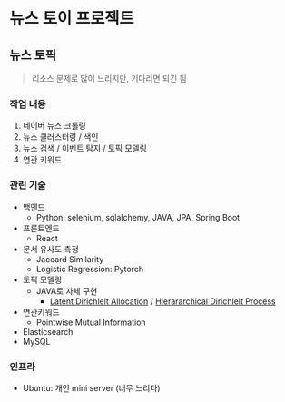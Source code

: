 # 뉴스 토이 프로젝트

## 뉴스 토픽
> 리소스 문제로 많이 느리지만, 기다리면 되긴 됨

### 작업 내용
1. 네이버 뉴스 크롤링
2. 뉴스 클러스터링 / 색인
3. 뉴스 검색 / 이벤트 탐지 / 토픽 모델링
4. 연관 키워드

### 관린 기술
- 백엔드
    - Python: selenium, sqlalchemy, JAVA, JPA, Spring Boot
- 프론트엔드
    - React 
- 문서 유사도 측정
    - Jaccard Similarity
    - Logistic Regression: Pytorch
- 토픽 모델링
    - JAVA로 자체 구현
        - [Latent Dirichlelt Allocation](/docs/research/topic-modeling/lda) / [Hierararchical Dirichlelt Process](/docs/research/topic-modeling/hdp) 
- 연관키워드
    - Pointwise Mutual Information
- Elasticsearch
- MySQL

### 인프라
- Ubuntu: 개인 mini server (너무 느리다)